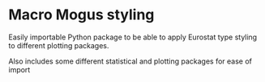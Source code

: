 # Macro Mogus styling

Easily importable Python package to be able to apply Eurostat type styling to different plotting packages.

Also includes some different statistical and plotting packages for ease of import
